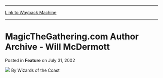 
---
[Link to Wayback Machine](https://web.archive.org/web/20211024082509/https://magic.wizards.com/en/articles/archive/feature/magicthegatheringcom-author-archive-will-mcdermott-2002-07-31)

[_metadata_:wayback_url]:- "https://magic.wizards.com/en/articles/archive/feature/magicthegatheringcom-author-archive-will-mcdermott-2002-07-31"
[_metadata_:wayback_raw_url]:- "https://web.archive.org/web/20211024082509id_/https://magic.wizards.com/en/articles/archive/feature/magicthegatheringcom-author-archive-will-mcdermott-2002-07-31"
[_metadata_:wayback_capture_timestamp]:- "2021-10-24 08:25:09+00:00"
[_metadata_:generator]:- "Drupal 7 (http://drupal.org)"
---


MagicTheGathering.com Author Archive - Will McDermott
=====================================================



 Posted in **Feature**
 on July 31, 2002 






![](https://media.magic.wizards.com/styles/auth_small/public/images/person/wizards_author.jpg)
By Wizards of the Coast

















